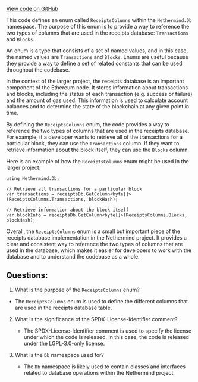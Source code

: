 [View code on GitHub](https://github.com/nethermindeth/nethermind/Nethermind.Db/ReceiptsColumns.cs)

This code defines an enum called `ReceiptsColumns` within the `Nethermind.Db` namespace. The purpose of this enum is to provide a way to reference the two types of columns that are used in the receipts database: `Transactions` and `Blocks`. 

An enum is a type that consists of a set of named values, and in this case, the named values are `Transactions` and `Blocks`. Enums are useful because they provide a way to define a set of related constants that can be used throughout the codebase. 

In the context of the larger project, the receipts database is an important component of the Ethereum node. It stores information about transactions and blocks, including the status of each transaction (e.g. success or failure) and the amount of gas used. This information is used to calculate account balances and to determine the state of the blockchain at any given point in time. 

By defining the `ReceiptsColumns` enum, the code provides a way to reference the two types of columns that are used in the receipts database. For example, if a developer wants to retrieve all of the transactions for a particular block, they can use the `Transactions` column. If they want to retrieve information about the block itself, they can use the `Blocks` column. 

Here is an example of how the `ReceiptsColumns` enum might be used in the larger project:

```
using Nethermind.Db;

// Retrieve all transactions for a particular block
var transactions = receiptsDb.GetColumn<byte[]>(ReceiptsColumns.Transactions, blockHash);

// Retrieve information about the block itself
var blockInfo = receiptsDb.GetColumn<byte[]>(ReceiptsColumns.Blocks, blockHash);
```

Overall, the `ReceiptsColumns` enum is a small but important piece of the receipts database implementation in the Nethermind project. It provides a clear and consistent way to reference the two types of columns that are used in the database, which makes it easier for developers to work with the database and to understand the codebase as a whole.
## Questions: 
 1. What is the purpose of the `ReceiptsColumns` enum?
   - The `ReceiptsColumns` enum is used to define the different columns that are used in the receipts database table.

2. What is the significance of the SPDX-License-Identifier comment?
   - The SPDX-License-Identifier comment is used to specify the license under which the code is released. In this case, the code is released under the LGPL-3.0-only license.

3. What is the `Db` namespace used for?
   - The `Db` namespace is likely used to contain classes and interfaces related to database operations within the Nethermind project.